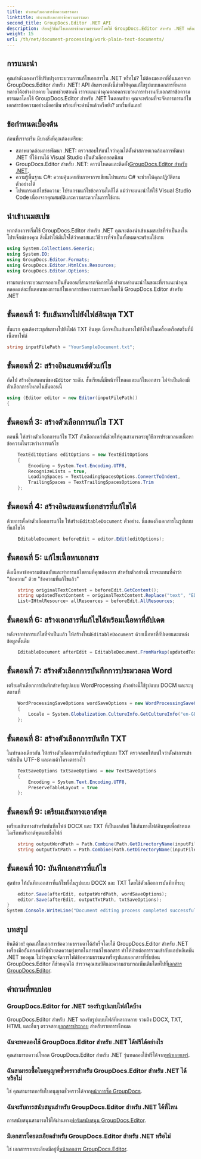 ```yaml
---
title: ทำงานกับเอกสารข้อความธรรมดา
linktitle: ทำงานกับเอกสารข้อความธรรมดา
second_title: GroupDocs.Editor .NET API
description: เรียนรู้วิธีแก้ไขเอกสารข้อความธรรมดาโดยใช้ GroupDocs.Editor สำหรับ .NET พร้อมคำแนะนำทีละขั้นตอนของเรา ลดความซับซ้อนของกระบวนการแก้ไขเอกสาร .NET ของคุณ
weight: 15
url: /th/net/document-processing/work-plain-text-documents/
---
```

## การแนะนำ
คุณกำลังมองหาวิธีปรับปรุงกระบวนการแก้ไขเอกสารใน .NET หรือไม่? ไม่ต้องมองหาที่อื่นนอกจาก GroupDocs.Editor สำหรับ .NET! API อันทรงพลังนี้ช่วยให้คุณแก้ไขรูปแบบเอกสารที่หลากหลายได้อย่างง่ายดาย ในบทช่วยสอนนี้ เราจะแนะนำคุณตลอดกระบวนการทำงานกับเอกสารข้อความธรรมดาโดยใช้ GroupDocs.Editor สำหรับ .NET ในตอนท้าย คุณจะพร้อมที่จะจัดการการแก้ไขเอกสารข้อความอย่างมืออาชีพ พร้อมที่จะดำน้ำแล้วหรือยัง? มาเริ่มกันเลย!
## ข้อกำหนดเบื้องต้น
ก่อนที่เราจะเริ่ม มีบางสิ่งที่คุณต้องเตรียม:
- สภาพแวดล้อมการพัฒนา .NET: ตรวจสอบให้แน่ใจว่าคุณได้ตั้งค่าสภาพแวดล้อมการพัฒนา .NET ที่ใช้งานได้ Visual Studio เป็นตัวเลือกยอดนิยม
-  GroupDocs.Editor สำหรับ .NET: ดาวน์โหลดและติดตั้ง[GroupDocs.Editor สำหรับ .NET](https://releases.groupdocs.com/editor/net/).
- ความรู้พื้นฐาน C#: ความคุ้นเคยกับภาษาการเขียนโปรแกรม C# จะช่วยให้คุณปฏิบัติตามตัวอย่างได้
- โปรแกรมแก้ไขข้อความ: โปรแกรมแก้ไขข้อความใดก็ได้ แม้ว่าจะแนะนำให้ใช้ Visual Studio Code เนื่องจากคุณสมบัติและความสะดวกในการใช้งาน
## นำเข้าเนมสเปซ
หากต้องการเริ่มใช้ GroupDocs.Editor สำหรับ .NET คุณจะต้องนำเข้าเนมสเปซที่จำเป็นลงในโปรเจ็กต์ของคุณ สิ่งนี้ทำให้มั่นใจได้ว่าคลาสและวิธีการที่จำเป็นทั้งหมดจะพร้อมใช้งาน
```csharp
using System.Collections.Generic;
using System.IO;
using GroupDocs.Editor.Formats;
using GroupDocs.Editor.HtmlCss.Resources;
using GroupDocs.Editor.Options;
```
เรามาแบ่งกระบวนการออกเป็นขั้นตอนที่สามารถจัดการได้ ทำตามคำแนะนำในขณะที่เราแนะนำคุณตลอดแต่ละขั้นตอนของการแก้ไขเอกสารข้อความธรรมดาโดยใช้ GroupDocs.Editor สำหรับ .NET
## ขั้นตอนที่ 1: รับเส้นทางไปยังไฟล์อินพุต TXT
ขั้นแรก คุณต้องระบุเส้นทางไปยังไฟล์ TXT อินพุต นี่อาจเป็นเส้นทางไปยังไฟล์ในเครื่องหรือสตรีมที่มีเนื้อหาไฟล์
```csharp
string inputFilePath = "YourSampleDocument.txt";
```
## ขั้นตอนที่ 2: สร้างอินสแตนซ์ตัวแก้ไข
 ถัดไป สร้างอินสแตนซ์ของ`Editor` ระดับ. ชั้นเรียนนี้มีหน้าที่โหลดและแก้ไขเอกสาร ไม่จำเป็นต้องมีตัวเลือกการโหลดในขั้นตอนนี้
```csharp
using (Editor editor = new Editor(inputFilePath))
{
```
## ขั้นตอนที่ 3: สร้างตัวเลือกการแก้ไข TXT
ตอนนี้ ให้สร้างตัวเลือกการแก้ไข TXT ตัวเลือกเหล่านี้ช่วยให้คุณสามารถระบุวิธีการประมวลผลเนื้อหาข้อความในระหว่างการแก้ไข
```csharp
    TextEditOptions editOptions = new TextEditOptions
    {
        Encoding = System.Text.Encoding.UTF8,
        RecognizeLists = true,
        LeadingSpaces = TextLeadingSpacesOptions.ConvertToIndent,
        TrailingSpaces = TextTrailingSpacesOptions.Trim
    };
```
## ขั้นตอนที่ 4: สร้างอินสแตนซ์เอกสารที่แก้ไขได้
 ด้วยการตั้งค่าตัวเลือกการแก้ไข ให้สร้าง`EditableDocument` ตัวอย่าง. นี่แสดงถึงเอกสารในรูปแบบที่แก้ไขได้
```csharp
    EditableDocument beforeEdit = editor.Edit(editOptions);
```
## ขั้นตอนที่ 5: แก้ไขเนื้อหาเอกสาร
ดึงเนื้อหาข้อความต้นฉบับและทำการแก้ไขตามที่คุณต้องการ สำหรับตัวอย่างนี้ เราจะแทนที่คำว่า "ข้อความ" ด้วย "ข้อความที่แก้ไขแล้ว"
```csharp
    string originalTextContent = beforeEdit.GetContent();
    string updatedTextContent = originalTextContent.Replace("text", "EDITED text");
    List<IHtmlResource> allResources = beforeEdit.AllResources;
```
## ขั้นตอนที่ 6: สร้างเอกสารที่แก้ไขได้พร้อมเนื้อหาที่อัปเดต
 หลังจากทำการแก้ไขที่จำเป็นแล้ว ให้สร้างใหม่`EditableDocument` ด้วยเนื้อหาที่อัปเดตและแหล่งข้อมูลดั้งเดิม
```csharp
    EditableDocument afterEdit = EditableDocument.FromMarkup(updatedTextContent, allResources);
```
## ขั้นตอนที่ 7: สร้างตัวเลือกการบันทึกการประมวลผล Word
เตรียมตัวเลือกการบันทึกสำหรับรูปแบบ WordProcessing ตัวอย่างนี้ใช้รูปแบบ DOCM และระบุสถานที่
```csharp
    WordProcessingSaveOptions wordSaveOptions = new WordProcessingSaveOptions(WordProcessingFormats.Docm)
    {
        Locale = System.Globalization.CultureInfo.GetCultureInfo("en-GB")
    };
```
## ขั้นตอนที่ 8: สร้างตัวเลือกการบันทึก TXT
ในทำนองเดียวกัน ให้สร้างตัวเลือกการบันทึกสำหรับรูปแบบ TXT ตรวจสอบให้แน่ใจว่าตั้งค่าการเข้ารหัสเป็น UTF-8 และคงเค้าโครงตารางไว้
```csharp
    TextSaveOptions txtSaveOptions = new TextSaveOptions
    {
        Encoding = System.Text.Encoding.UTF8,
        PreserveTableLayout = true
    };
```
## ขั้นตอนที่ 9: เตรียมเส้นทางเอาต์พุต
เตรียมเส้นทางสำหรับบันทึกไฟล์ DOCX และ TXT ที่เป็นผลลัพธ์ ใช้เส้นทางไฟล์อินพุตเพื่อกำหนดไดเร็กทอรีเอาต์พุตและชื่อไฟล์
```csharp
    string outputWordPath = Path.Combine(Path.GetDirectoryName(inputFilePath), Path.GetFileNameWithoutExtension(inputFilePath) + ".docm");
    string outputTxtPath = Path.Combine(Path.GetDirectoryName(inputFilePath), Path.GetFileNameWithoutExtension(inputFilePath) + ".txt");
```
## ขั้นตอนที่ 10: บันทึกเอกสารที่แก้ไข
สุดท้าย ให้บันทึกเอกสารที่แก้ไขทั้งในรูปแบบ DOCX และ TXT โดยใช้ตัวเลือกการบันทึกที่ระบุ
```csharp
    editor.Save(afterEdit, outputWordPath, wordSaveOptions);
    editor.Save(afterEdit, outputTxtPath, txtSaveOptions);
}
System.Console.WriteLine("Document editing process completed successfully!");
```
## บทสรุป
 ยินดีด้วย! คุณแก้ไขเอกสารข้อความธรรมดาได้สำเร็จโดยใช้ GroupDocs.Editor สำหรับ .NET เครื่องมืออันทรงพลังนี้ช่วยลดความยุ่งยากในการแก้ไขเอกสาร ทำให้ง่ายต่อการรวมเข้ากับแอปพลิเคชัน .NET ของคุณ ไม่ว่าคุณจะจัดการไฟล์ข้อความธรรมดาหรือรูปแบบเอกสารที่ซับซ้อน GroupDocs.Editor ก็ช่วยคุณได้ สำรวจคุณสมบัติและความสามารถเพิ่มเติมโดยไปที่[เอกสาร GroupDocs.Editor](https://tutorials.groupdocs.com/editor/net/).
## คำถามที่พบบ่อย
### GroupDocs.Editor for .NET รองรับรูปแบบไฟล์ใดบ้าง
 GroupDocs.Editor สำหรับ .NET รองรับรูปแบบไฟล์ที่หลากหลาย รวมถึง DOCX, TXT, HTML และอื่นๆ ตรวจสอบ[เอกสารประกอบ](https://tutorials.groupdocs.com/editor/net/) สำหรับรายการทั้งหมด
### ฉันจะทดลองใช้ GroupDocs.Editor สำหรับ .NET ได้ฟรีได้อย่างไร
 คุณสามารถดาวน์โหลด GroupDocs.Editor สำหรับ .NET รุ่นทดลองใช้ฟรีได้จาก[หน้าเผยแพร่](https://releases.groupdocs.com/).
### ฉันสามารถซื้อใบอนุญาตชั่วคราวสำหรับ GroupDocs.Editor สำหรับ .NET ได้หรือไม่
ใช่ คุณสามารถขอรับใบอนุญาตชั่วคราวได้จาก[หน้าการซื้อ GroupDocs](https://purchase.groupdocs.com/temporary-license/).
### ฉันจะรับการสนับสนุนสำหรับ GroupDocs.Editor สำหรับ .NET ได้ที่ไหน
 การสนับสนุนสามารถใช้ได้ผ่านทาง[ฟอรัมสนับสนุน GroupDocs.Editor](https://forum.groupdocs.com/c/editor/20).
### มีเอกสารโดยละเอียดสำหรับ GroupDocs.Editor สำหรับ .NET หรือไม่
 ใช่ เอกสารรายละเอียดมีอยู่ที่[หน้าเอกสาร GroupDocs.Editor](https://tutorials.groupdocs.com/editor/net/).